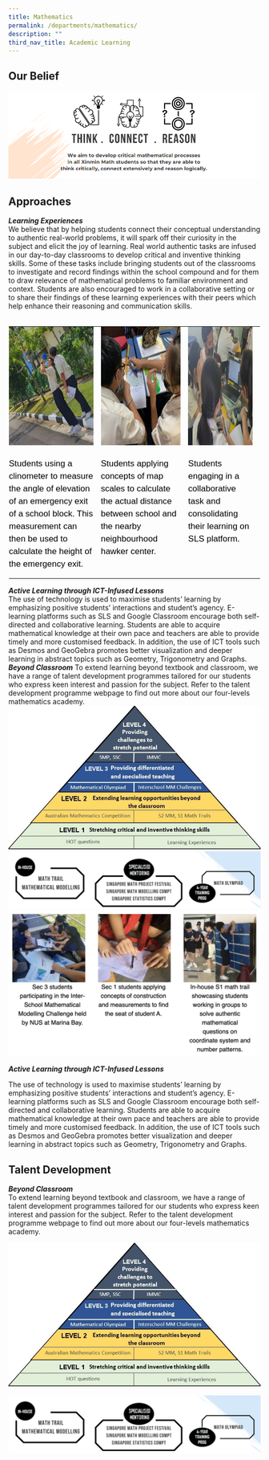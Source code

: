 ```yaml
---
title: Mathematics
permalink: /departments/mathematics/
description: ""
third_nav_title: Academic Learning
---
```

Our Belief
-----------

![Think-Connect-Reason](/images/Think-Connect-Reason.png)

Approaches
----------

**_Learning Experiences_**<br>
We believe that by helping students connect their conceptual understanding to authentic real-world problems, it will spark off their curiosity in the subject and elicit the joy of learning. Real world authentic tasks are infused in our day-to-day classrooms to develop critical and inventive thinking skills. Some of these tasks include bringing students out of the classrooms to investigate and record findings within the school compound and for them to draw relevance of mathematical problems to familiar environment and context. Students are also encouraged to work in a collaborative setting or to share their findings of these learning experiences with their peers which help enhance their reasoning and communication skills. 

<br>
<table style="margin: auto;
    outline: 0px;
    padding: 0px;
    border-collapse: collapse;
    clear: both;
    border: 1px solid transparent;
    table-layout: fixed;" class="ive_eobj_center ives_tab_kosong">
  <tbody style="margin: 0px; outline: 0px; padding: 0px">
    <tr style="margin: 0px; outline: 0px; padding: 0px">
      <td style="margin: 0px;
          outline: 0px;
          padding: 0px 15px 15px 0px;
          vertical-align: top;">
        <img style="margin: auto;
            outline: 0px;
            padding: 0px;
            border: none;
            max-width: 100%;
            clear: both;
            display: block;
            width: 240px;
            height: 236px;" class="ive_eobj_center" alt="Math_1.jpg" src="/images/Mathematics/Department_programmes/mathematics_1a.jpg">
        <div style="margin: 0px;
            outline: 0px;
            padding: 0px;
            line-height: 24.99px;
            color: rgb(0, 0, 0);
            font-family: Helvetica, sans-serif;
            font-size: 17px;
            font-weight: 400;
            text-align: left;">
       <br> Students using a clinometer to measure the angle of elevation of an emergency exit of a school block. This measurement can then be used to calculate the height of the emergency exit. 
        </div>
      </td>
      <td style="margin: 0px;
          outline: 0px;
          padding: 0px 15px 15px 0px;
          vertical-align: top;">
        <img style="margin: auto;
            outline: 0px;
            padding: 0px;
            border: none;
            max-width: 100%;
            clear: both;
            display: block;
            width: 318px;
            height: 236px;" class="ive_eobj_center" alt="Math_2.jpg" width="100%" src="/images/Mathematics/Department_programmes/mathematics_1b.jpg">
        <div style="margin: 0px;
            outline: 0px;
            padding: 0px;
            line-height: 24.99px;
            color: rgb(0, 0, 0);
            font-family: Helvetica, sans-serif;
            font-size: 17px;
            font-weight: 400;
            text-align: left;">
        <br>Students applying concepts of map scales to calculate the actual distance between school and the nearby neighbourhood hawker center.
        </div>
      </td>
      <td style="margin: 0px;
          outline: 0px;
          padding: 0px 15px 15px 0px;
          vertical-align: top;">
        <img style="margin: auto;
            outline: 0px;
            padding: 0px;
            border: none;
            max-width: 100%;
            clear: both;
            display: block;
            width: 376px;
            height: 236px;" class="ive_eobj_center" alt="Math_3.jpg" width="100%" src="/images/Mathematics/Department_programmes/mathematics_1c.jpg">
        <div style="margin: 0px;
            outline: 0px;
            padding: 0px;
            line-height: 24.99px;
            color: rgb(0, 0, 0);
            font-family: Helvetica, sans-serif;
            font-size: 17px;
            font-weight: 400;
            text-align: left;">
       <br> Students engaging in a collaborative task and consolidating their learning on SLS platform.
        </div>
      </td>
    </tr>
  </tbody>
</table>

**_Active Learning through ICT-Infused Lessons_** <br>The use of technology is used
to maximise students’ learning by emphasizing positive students’ interactions
and student’s agency. E-learning platforms such as SLS and Google Classroom
encourage both self-directed and collaborative learning. Students are able to
acquire mathematical knowledge at their own pace and teachers are able to
provide timely and more customised feedback. In addition, the use of ICT tools
such as Desmos and GeoGebra promotes better visualization and deeper learning in
abstract topics such as Geometry, Trigonometry and Graphs. **_Beyond
Classroom_** To extend learning beyond textbook and classroom, we have a range
of talent development programmes tailored for our students who express keen
interest and passion for the subject. Refer to the talent development programme
webpage to find out more about our four-levels mathematics academy.
![Math_4](/images/Math_4.jpeg) ![Math_5](/images/Math_5.png)
![](/images/Math_6.jpg)




  

**_Active Learning through ICT-Infused Lessons_**

The use of technology is used to maximise students’ learning by emphasizing positive students’ interactions and student’s agency. E-learning platforms such as SLS and Google Classroom encourage both self-directed and collaborative learning. Students are able to acquire mathematical knowledge at their own pace and teachers are able to provide timely and more customised feedback. In addition, the use of ICT tools such as Desmos and GeoGebra promotes better visualization and deeper learning in abstract topics such as Geometry, Trigonometry and Graphs.

 Talent Development
----------

**_Beyond Classroom_**<br>
To extend learning beyond textbook and classroom, we have a range of talent development programmes tailored for our students who express keen interest and passion for the subject. Refer to the talent development programme webpage to find out more about our four-levels mathematics academy.

![Math_4](/images/Math_4.jpeg)

![Math_5](/images/Math_5.png)